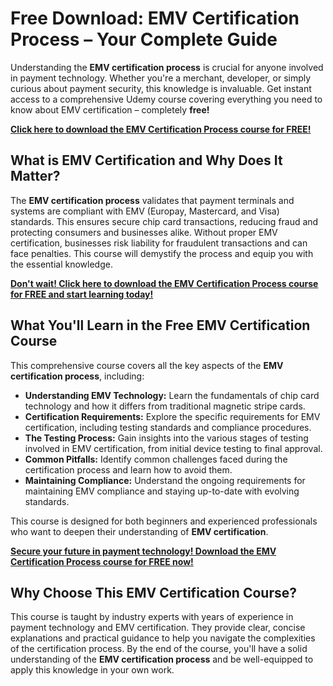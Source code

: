 # Free Download: EMV Certification Process – Your Complete Guide

Understanding the **EMV certification process** is crucial for anyone involved in payment technology. Whether you're a merchant, developer, or simply curious about payment security, this knowledge is invaluable. Get instant access to a comprehensive Udemy course covering everything you need to know about EMV certification – completely **free!**

[**Click here to download the EMV Certification Process course for FREE!**](https://udemywork.com/emv-certification-process)

## What is EMV Certification and Why Does It Matter?

The **EMV certification process** validates that payment terminals and systems are compliant with EMV (Europay, Mastercard, and Visa) standards. This ensures secure chip card transactions, reducing fraud and protecting consumers and businesses alike. Without proper EMV certification, businesses risk liability for fraudulent transactions and can face penalties. This course will demystify the process and equip you with the essential knowledge.

[**Don't wait! Click here to download the EMV Certification Process course for FREE and start learning today!**](https://udemywork.com/emv-certification-process)

## What You'll Learn in the Free EMV Certification Course

This comprehensive course covers all the key aspects of the **EMV certification process**, including:

*   **Understanding EMV Technology:** Learn the fundamentals of chip card technology and how it differs from traditional magnetic stripe cards.
*   **Certification Requirements:** Explore the specific requirements for EMV certification, including testing standards and compliance procedures.
*   **The Testing Process:** Gain insights into the various stages of testing involved in EMV certification, from initial device testing to final approval.
*   **Common Pitfalls:** Identify common challenges faced during the certification process and learn how to avoid them.
*   **Maintaining Compliance:** Understand the ongoing requirements for maintaining EMV compliance and staying up-to-date with evolving standards.

This course is designed for both beginners and experienced professionals who want to deepen their understanding of **EMV certification**.

[**Secure your future in payment technology! Download the EMV Certification Process course for FREE now!**](https://udemywork.com/emv-certification-process)

## Why Choose This EMV Certification Course?

This course is taught by industry experts with years of experience in payment technology and EMV certification. They provide clear, concise explanations and practical guidance to help you navigate the complexities of the certification process. By the end of the course, you'll have a solid understanding of the **EMV certification process** and be well-equipped to apply this knowledge in your own work.

